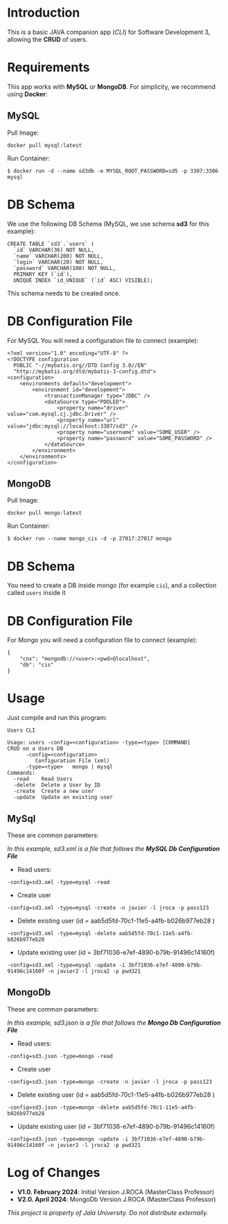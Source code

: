 
# Introduction

This is a basic JAVA companion app (*CLI*) for Software Development 3, allowing the  **CRUD** of users.

# Requirements

This app works with **MySQL** or **MongoDB**. For simplicity, we recommend using **Docker**:

## MySQL

Pull Image:
```
docker pull mysql:latest
```

Run Container:
```
$ docker run -d --name sd3db -e MYSQL_ROOT_PASSWORD=sd5 -p 3307:3306 mysql
```

# DB Schema

We use the following DB Schema (MySQL, we use schema **sd3** for this example):

```
CREATE TABLE `sd3`.`users` (
  `id` VARCHAR(36) NOT NULL,
  `name` VARCHAR(200) NOT NULL,
  `login` VARCHAR(20) NOT NULL,
  `password` VARCHAR(100) NOT NULL,
  PRIMARY KEY (`id`),
  UNIQUE INDEX `id_UNIQUE` (`id` ASC) VISIBLE);
```

This schema needs to be created once.

# DB Configuration File

For MySQL You will need a configuration file to connect (example):

```
<?xml version="1.0" encoding="UTF-8" ?>
<!DOCTYPE configuration
  PUBLIC "-//mybatis.org//DTD Config 3.0//EN"
  "http://mybatis.org/dtd/mybatis-3-config.dtd">
<configuration>
	<environments default="development">
		<environment id="development">
			<transactionManager type="JDBC" />
			<dataSource type="POOLED">
				<property name="driver" value="com.mysql.cj.jdbc.Driver" />
				<property name="url" value="jdbc:mysql://localhost:3307/sd3" />
				<property name="username" value="SOME_USER" />
				<property name="password" value="SOME_PASSWORD" />
			</dataSource>
		</environment>
	</environments>
</configuration>
```

## MongoDB

Pull Image:
```
docker pull mongo:latest
```
Run Container:
```
$ docker run --name mongo_cis -d -p 27017:27017 mongo
```

# DB Schema

You need to create a DB inside mongo (for example `cis`), and a collection called `users` inside it

# DB Configuration File

For Mongo you will need a configuration file to connect (example):
```
{
    "cnx": "mongodb://<user>:<pwd>@localhost",
    "db": "cis"
}
```

# Usage

Just compile and run this program:

```
Users CLI

Usage: users -config=<configuration> -type=<type> [COMMAND]
CRUD on a Users DB
      -config=<configuration>
         Configuration File (xml)
      -type=<type>   mongo | mysql         
Commands:
  -read    Read Users
  -delete  Delete a User by ID
  -create  Create a new user
  -update  Update an existing user
```

## MySql

These are common parameters:

_In this example, sd3.xml is a file that follows the **MySQL Db Configuration File**_

* Read users:

```
-config=sd3.xml -type=mysql -read 
```

* Create user 
```
-config=sd3.xml -type=mysql -create -n javier -l jroca -p pass123
```

* Delete existing user (id = aab5d5fd-70c1-11e5-a4fb-b026b977eb28 )
```
-config=sd3.xml -type=mysql -delete aab5d5fd-70c1-11e5-a4fb-b026b977eb28 
```

* Update existing user (id = 3bf71036-e7ef-4890-b79b-91496c14160f)
```
-config=sd3.xml -type=mysql -update -i 3bf71036-e7ef-4890-b79b-91496c14160f -n javier2 -l jroca2 -p pwd321
```

## MongoDb

These are common parameters:

_In this example, sd3.json is a file that follows the **Mongo Db Configuration File**_

* Read users:

```
-config=sd3.json -type=mongo -read 
```

* Create user
```
-config=sd3.json -type=mongo -create -n javier -l jroca -p pass123
```

* Delete existing user (id = aab5d5fd-70c1-11e5-a4fb-b026b977eb28 )
```
-config=sd3.json -type=mongo -delete aab5d5fd-70c1-11e5-a4fb-b026b977eb28 
```

* Update existing user (id = 3bf71036-e7ef-4890-b79b-91496c14160f)
```
-config=sd3.json -type=mongo -update -i 3bf71036-e7ef-4890-b79b-91496c14160f -n javier2 -l jroca2 -p pwd321
```


# Log of Changes 

- **V1.0. February 2024**:  Initial Version J.ROCA (MasterClass Professor)
- **V2.0. April 2024**:  MongoDb Version J.ROCA (MasterClass Professor)

_This project is property of Jala University. Do not distribute externally._